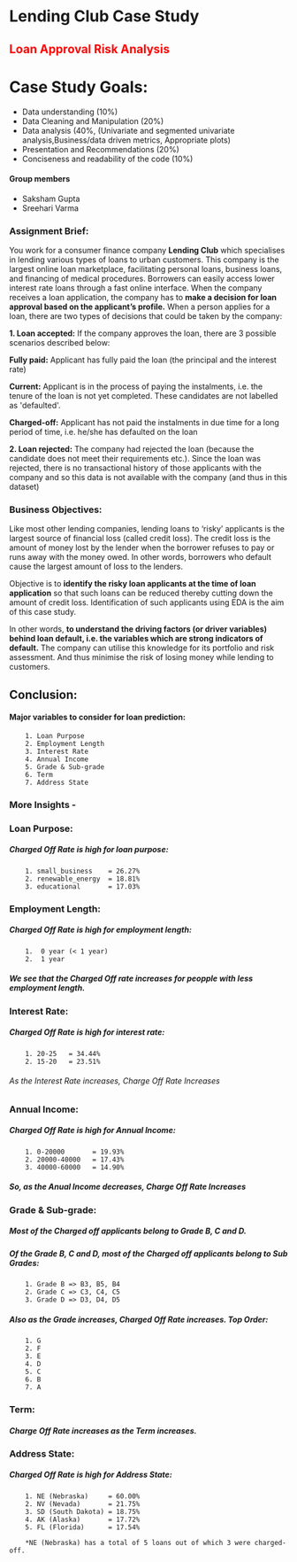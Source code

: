 # Lending Club Case Study

## <font color='red'> Loan Approval Risk Analysis </font>

# Case Study Goals:
   * Data understanding  (10%)
   * Data Cleaning and Manipulation (20%)
   * Data analysis (40%, (Univariate and segmented univariate analysis,Business/data driven metrics, Appropriate plots)
   * Presentation and Recommendations (20%)
   * Conciseness and readability of the code (10%)   


#### Group members
- Saksham Gupta
- Sreehari Varma


### Assignment Brief:
You work for a consumer finance company **Lending Club** which specialises in lending various types of loans to urban customers. This company is the largest online loan marketplace, facilitating personal loans, business loans, and financing of medical procedures. Borrowers can easily access lower interest rate loans through a fast online interface. When the company receives a loan application, the company has to **make a decision for loan approval based on the applicant’s profile.**
When a person applies for a loan, there are two types of decisions that could be taken by the company:

**1. Loan accepted:** If the company approves the loan, there are 3 possible scenarios described below:

**Fully paid:** Applicant has fully paid the loan (the principal and the interest rate)

**Current:** Applicant is in the process of paying the instalments, i.e. the tenure of the loan is not yet completed. These candidates are not labelled as 'defaulted'.

**Charged-off:** Applicant has not paid the instalments in due time for a long period of time, i.e. he/she has defaulted on the loan 

**2. Loan rejected:** The company had rejected the loan (because the candidate does not meet their requirements etc.). Since the loan was rejected, there is no transactional history of those applicants with the company and so this data is not available with the company (and thus in this dataset)



### Business Objectives:
Like most other lending companies, lending loans to ‘risky’ applicants is the largest source of financial loss (called credit loss). The credit loss is the amount of money lost by the lender when the borrower refuses to pay or runs away with the money owed. In other words, borrowers who default cause the largest amount of loss to the lenders.


Objective is to **identify the risky loan applicants at the time of loan application** so that such loans can be reduced thereby cutting down the amount of credit loss. Identification of such applicants using EDA is the aim of this case study.

In other words, **to understand the driving factors (or driver variables) behind loan default, i.e. the variables which are strong indicators of default.**  The company can utilise this knowledge for its portfolio and risk assessment. And thus minimise the risk of losing money while lending to customers.


## Conclusion:

#### Major variables to consider for loan prediction:

        1. Loan Purpose
        2. Employment Length
        3. Interest Rate
        4. Annual Income
        5. Grade & Sub-grade
        6. Term
        7. Address State
        
### More Insights -

### Loan Purpose:
##### Charged Off Rate is high for loan purpose:

        1. small_business    = 26.27%
        2. renewable_energy  = 18.81%
        3. educational       = 17.03%
        

### Employment Length: 
##### Charged Off Rate is high for employment length:
        
        1.  0 year (< 1 year)
        2.  1 year
##### We see that the Charged Off rate increases for peopple with less employment length.

### Interest Rate:
##### Charged Off Rate is high  for interest rate:
        
        1. 20-25   = 34.44%
        2. 15-20   = 23.51%
###### As the Interest Rate increases, Charge Off Rate Increases


### Annual Income:
##### Charged Off Rate is high for Annual Income:
        
        1. 0-20000       = 19.93%
        2. 20000-40000   = 17.43%
        3. 40000-60000   = 14.90%
##### So, as the Anual Income decreases, Charge Off Rate Increases


### Grade & Sub-grade:
##### Most of the Charged off applicants belong to Grade B, C and D.
##### Of the Grade B, C and D, most of the Charged off applicants belong to Sub Grades:
        
        1. Grade B => B3, B5, B4
        2. Grade C => C3, C4, C5
        3. Grade D => D3, D4, D5

##### Also as the Grade increases, Charged Off Rate increases. Top Order:
        
        1. G
        2. F
        3. E
        4. D
        5. C
        6. B
        7. A


### Term:
##### Charge Off Rate increases as the Term increases.


### Address State:
##### Charged Off Rate is high for Address State:
        
        1. NE (Nebraska)     = 60.00%
        2. NV (Nevada)       = 21.75%
        3. SD (South Dakota) = 18.75%
        4. AK (Alaska)       = 17.72%
        5. FL (Florida)      = 17.54%

        *NE (Nebraska) has a total of 5 loans out of which 3 were charged-off.
